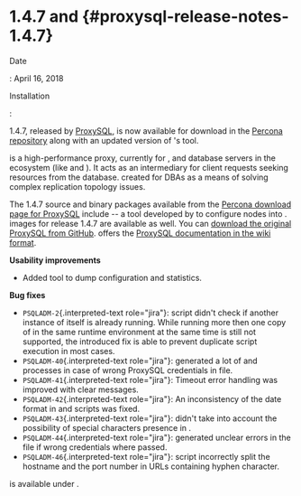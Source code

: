 # 1.4.7 and {#proxysql-release-notes-1.4.7}

Date

:   April 16, 2018

Installation

:   

1.4.7, released by [ProxySQL](), is now available for download in the
[Percona repository]() along with an updated version of 's tool.

is a high-performance proxy, currently for , and database servers in the
ecosystem (like and ). It acts as an intermediary for client requests
seeking resources from the database. created for DBAs as a means of
solving complex replication topology issues.

The 1.4.7 source and binary packages available from the [Percona
download page for ProxySQL]() include -- a tool developed by to
configure nodes into . images for release 1.4.7 are available as well.
You can [download the original ProxySQL from GitHub](). offers the
[ProxySQL documentation in the wiki format]().

**Usability improvements**

-   Added tool to dump configuration and statistics.

**Bug fixes**

-   `PSQLADM-2`{.interpreted-text role="jira"}: script didn't check if
    another instance of itself is already running. While running more
    then one copy of in the same runtime environment at the same time is
    still not supported, the introduced fix is able to prevent duplicate
    script execution in most cases.
-   `PSQLADM-40`{.interpreted-text role="jira"}: generated a lot of and
    processes in case of wrong ProxySQL credentials in file.
-   `PSQLADM-41`{.interpreted-text role="jira"}: Timeout error handling
    was improved with clear messages.
-   `PSQLADM-42`{.interpreted-text role="jira"}: An inconsistency of the
    date format in and scripts was fixed.
-   `PSQLADM-43`{.interpreted-text role="jira"}: didn't take into
    account the possibility of special characters presence in .
-   `PSQLADM-44`{.interpreted-text role="jira"}: generated unclear
    errors in the file if wrong credentials where passed.
-   `PSQLADM-46`{.interpreted-text role="jira"}: script incorrectly
    split the hostname and the port number in URLs containing hyphen
    character.

is available under .
